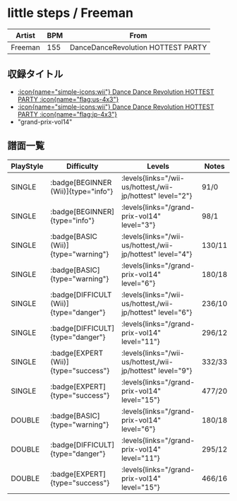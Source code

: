 # little steps / Freeman

|Artist|BPM|From|
|------|---|----|
|Freeman|155|DanceDanceRevolution HOTTEST PARTY|

## 収録タイトル

- [:icon{name="simple-icons:wii"} Dance Dance Revolution HOTTEST PARTY :icon{name="flag:us-4x3"}](/wii-us/hottest)
- [:icon{name="simple-icons:wii"} Dance Dance Revolution HOTTEST PARTY :icon{name="flag:jp-4x3"}](/wii-jp/hottest)
- "grand-prix-vol14"

## 譜面一覧

|PlayStyle|Difficulty|Levels|Notes|Movie|
|---------|----------|------|-----|-----|
|SINGLE| :badge[BEGINNER (Wii)]{type="info"}| :levels{links="/wii-us/hottest,/wii-jp/hottest" level="2"}|91/0||
|SINGLE| :badge[BEGINNER]{type="info"}| :levels{links="/grand-prix-vol14" level="3"}|98/1||
|SINGLE| :badge[BASIC (Wii)]{type="warning"}| :levels{links="/wii-us/hottest,/wii-jp/hottest" level="4"}|130/11||
|SINGLE| :badge[BASIC]{type="warning"}| :levels{links="/grand-prix-vol14" level="6"}|180/18||
|SINGLE| :badge[DIFFICULT (Wii)]{type="danger"}| :levels{links="/wii-us/hottest,/wii-jp/hottest" level="6"}|236/10||
|SINGLE| :badge[DIFFICULT]{type="danger"}| :levels{links="/grand-prix-vol14" level="11"}|296/12||
|SINGLE| :badge[EXPERT (Wii)]{type="success"}| :levels{links="/wii-us/hottest,/wii-jp/hottest" level="9"}|332/33||
|SINGLE| :badge[EXPERT]{type="success"}| :levels{links="/grand-prix-vol14" level="15"}|477/20||
|DOUBLE| :badge[BASIC]{type="warning"}| :levels{links="/grand-prix-vol14" level="6"}|180/18||
|DOUBLE| :badge[DIFFICULT]{type="danger"}| :levels{links="/grand-prix-vol14" level="11"}|295/12||
|DOUBLE| :badge[EXPERT]{type="success"}| :levels{links="/grand-prix-vol14" level="15"}|466/16||
